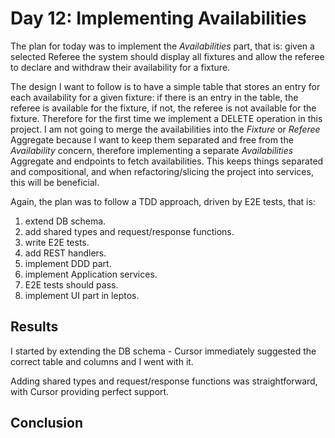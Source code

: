 # Day 12: Implementing Availabilities

The plan for today was to implement the *Availabilities* part, that is: given a selected Referee the system should display all fixtures and allow the referee to declare and withdraw their availability for a fixture.

The design I want to follow is to have a simple table that stores an entry for each availability for a given fixture: if there is an entry in the table, the referee is available for the fixture, if not, the referee is not available for the fixture. Therefore for the first time we implement a DELETE operation in this project. 
I am not going to merge the availabilities into the *Fixture* or *Referee* Aggregate because I want to keep them separated and free from the *Availability* concern, therefore implementing a separate *Availabilities* Aggregate and endpoints to fetch availabilities. This keeps things separated and compositional, and when refactoring/slicing the project into services, this will be beneficial.

Again, the plan was to follow a TDD approach, driven by E2E tests, that is:
1. extend DB schema.
2. add shared types and request/response functions.
3. write E2E tests.
4. add REST handlers.
5. implement DDD part.
6. implement Application services.
7. E2E tests should pass.
8. implement UI part in leptos.

## Results

I started by extending the DB schema - Cursor immediately suggested the correct table and columns and I went with it.

Adding shared types and request/response functions was straightforward, with Cursor providing perfect support.

## Conclusion